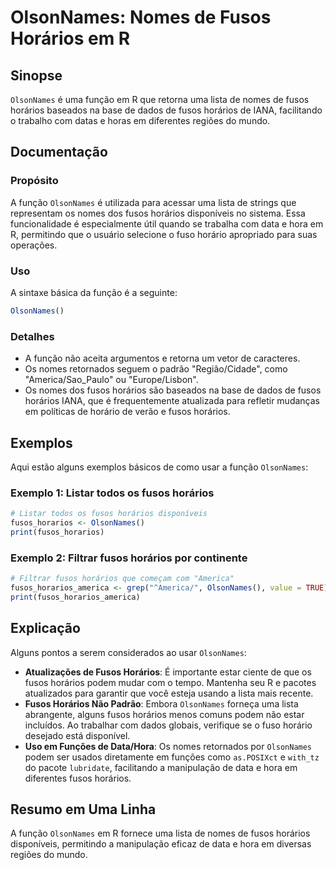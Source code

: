 <!--
Meta Description: # OlsonNames: Nomes de Fusos Horários em R ## Sinopse `OlsonNames` é uma função em R que retorna uma lista de nomes de fusos horários baseados na base...
Meta Keywords: fusos, horários, olsonnames, nomes, que
-->

# OlsonNames: Nomes de Fusos Horários em R

## Sinopse
`OlsonNames` é uma função em R que retorna uma lista de nomes de fusos horários baseados na base de dados de fusos horários de IANA, facilitando o trabalho com datas e horas em diferentes regiões do mundo.

## Documentação
### Propósito
A função `OlsonNames` é utilizada para acessar uma lista de strings que representam os nomes dos fusos horários disponíveis no sistema. Essa funcionalidade é especialmente útil quando se trabalha com data e hora em R, permitindo que o usuário selecione o fuso horário apropriado para suas operações.

### Uso
A sintaxe básica da função é a seguinte:

```R
OlsonNames()
```

### Detalhes
- A função não aceita argumentos e retorna um vetor de caracteres.
- Os nomes retornados seguem o padrão "Região/Cidade", como "America/Sao_Paulo" ou "Europe/Lisbon".
- Os nomes dos fusos horários são baseados na base de dados de fusos horários IANA, que é frequentemente atualizada para refletir mudanças em políticas de horário de verão e fusos horários.

## Exemplos
Aqui estão alguns exemplos básicos de como usar a função `OlsonNames`:

### Exemplo 1: Listar todos os fusos horários

```R
# Listar todos os fusos horários disponíveis
fusos_horarios <- OlsonNames()
print(fusos_horarios)
```

### Exemplo 2: Filtrar fusos horários por continente

```R
# Filtrar fusos horários que começam com "America"
fusos_horarios_america <- grep("^America/", OlsonNames(), value = TRUE)
print(fusos_horarios_america)
```

## Explicação
Alguns pontos a serem considerados ao usar `OlsonNames`:

- **Atualizações de Fusos Horários**: É importante estar ciente de que os fusos horários podem mudar com o tempo. Mantenha seu R e pacotes atualizados para garantir que você esteja usando a lista mais recente.
- **Fusos Horários Não Padrão**: Embora `OlsonNames` forneça uma lista abrangente, alguns fusos horários menos comuns podem não estar incluídos. Ao trabalhar com dados globais, verifique se o fuso horário desejado está disponível.
- **Uso em Funções de Data/Hora**: Os nomes retornados por `OlsonNames` podem ser usados diretamente em funções como `as.POSIXct` e `with_tz` do pacote `lubridate`, facilitando a manipulação de data e hora em diferentes fusos horários.

## Resumo em Uma Linha
A função `OlsonNames` em R fornece uma lista de nomes de fusos horários disponíveis, permitindo a manipulação eficaz de data e hora em diversas regiões do mundo.